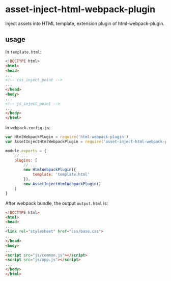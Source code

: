 # asset-inject-html-webpack-plugin

Inject assets into HTML template, extension plugin of html-webpack-plugin.

## usage

In ```template.html```:

```html
<!DOCTYPE html>
<html>
<head>
...
<!-- css_inject_point -->
...
</head>
<body>
...
<!-- js_inject_point -->
...
</body>
</html>
```

In ```webpack.config.js```:

```javascript
var HtmlWebpackPlugin = require('html-webpack-plugin')
var AssetInjectHtmlWebpackPlugin = require('asset-inject-html-webpack-plugin')

module.exports = {
    // ...
    plugins: [
        // ...
        new HtmlWebpackPlugin({
            template: 'template.html'
        }),
        new AssetInjectHtmlWebpackPlugin()
    ]
}
```

After webpack bundle, the output ```output.html``` is:

```html
<!DOCTYPE html>
<html>
<head>
...
<link rel="stylesheet" href="css/base.css">
...
</head>
<body>
...
<script src="js/common.js"></script>
<script src="js/app.js"></script>
...
</body>
</html>
```